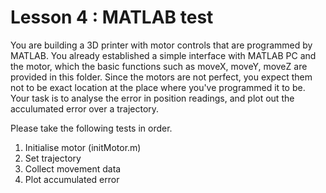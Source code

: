 # Lesson 4 : MATLAB test

You are building a 3D printer with motor controls that are programmed by MATLAB.
You already established a simple interface with MATLAB PC and the motor, which the basic functions such as moveX, moveY, moveZ are provided in this folder.
Since the motors are not perfect, you expect them not to be exact location at the place where you've programmed it to be.
Your task is to analyse the error in position readings, and plot out the acculumated error over a trajectory.

Please take the following tests in order.

1. Initialise motor (initMotor.m)
2. Set trajectory
3. Collect movement data
4. Plot accumulated error
